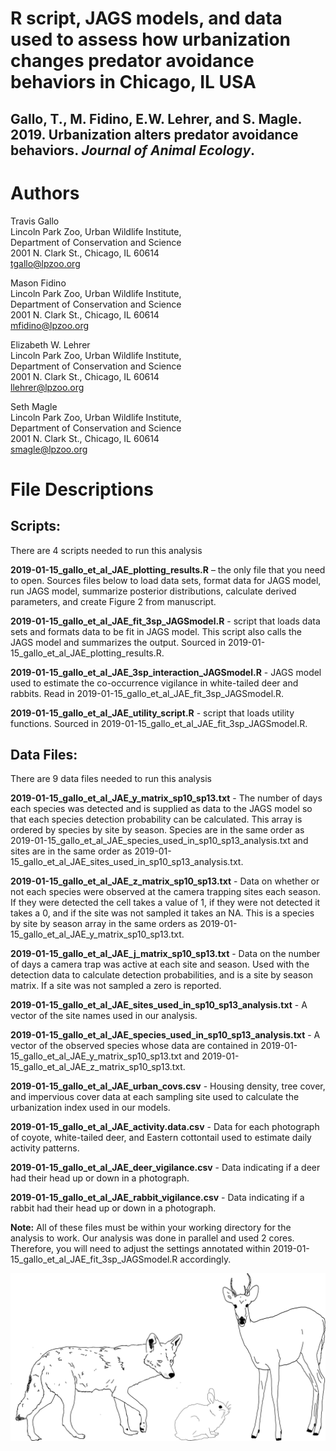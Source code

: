 # R script, JAGS models, and data used to assess how urbanization changes predator avoidance behaviors in Chicago, IL USA
## **Gallo, T., M. Fidino, E.W. Lehrer, and S. Magle. 2019. Urbanization alters predator avoidance behaviors. _Journal of Animal Ecology_.**

# **Authors**

Travis Gallo  
Lincoln Park Zoo, Urban Wildlife Institute,   
Department of Conservation and Science  
2001 N. Clark St., Chicago, IL 60614  
tgallo@lpzoo.org  

Mason Fidino  
Lincoln Park Zoo, Urban Wildlife Institute,   
Department of Conservation and Science   
2001 N. Clark St., Chicago, IL 60614  
mfidino@lpzoo.org  

Elizabeth W. Lehrer  
Lincoln Park Zoo, Urban Wildlife Institute,   
Department of Conservation and Science   
2001 N. Clark St., Chicago, IL 60614  
llehrer@lpzoo.org  

Seth Magle  
Lincoln Park Zoo, Urban Wildlife Institute,   
Department of Conservation and Science   
2001 N. Clark St., Chicago, IL 60614  
smagle@lpzoo.org  


# **File Descriptions**

## **Scripts:**
There are 4 scripts needed to run this analysis

**2019-01-15_gallo_et_al_JAE_plotting_results.R** – the only file that you need to open. Sources files below to load data sets, format data for JAGS model, run JAGS model, summarize posterior distributions, calculate derived parameters, and create Figure 2 from manuscript.

**2019-01-15_gallo_et_al_JAE_fit_3sp_JAGSmodel.R** - script that loads data sets and formats data to be fit in JAGS model. This script also calls the JAGS model and summarizes the output. Sourced in 2019-01-15_gallo_et_al_JAE_plotting_results.R.

**2019-01-15_gallo_et_al_JAE_3sp_interaction_JAGSmodel.R** - JAGS model used to estimate the co-occurrence vigilance in white-tailed deer and rabbits. Read in 2019-01-15_gallo_et_al_JAE_fit_3sp_JAGSmodel.R.

**2019-01-15_gallo_et_al_JAE_utility_script.R** - script that loads utility functions. Sourced in 2019-01-15_gallo_et_al_JAE_fit_3sp_JAGSmodel.R.

## **Data Files:**
There are 9 data files needed to run this analysis

**2019-01-15_gallo_et_al_JAE_y_matrix_sp10_sp13.txt** - The number of days each species was detected and is supplied as data to the JAGS model so that each species detection probability can be calculated. This array is ordered by species by site by season. Species are in the same order as 2019-01-15_gallo_et_al_JAE_species_used_in_sp10_sp13_analysis.txt and sites are in the same order as 2019-01-15_gallo_et_al_JAE_sites_used_in_sp10_sp13_analysis.txt.

**2019-01-15_gallo_et_al_JAE_z_matrix_sp10_sp13.txt** - Data on whether or not each species were observed at the camera trapping sites each season. If they were detected the cell takes a value of 1, if they were not detected it takes a 0, and if the site was not sampled it takes an NA. This is a species by site by season array in the same orders as 2019-01-15_gallo_et_al_JAE_y_matrix_sp10_sp13.txt.

**2019-01-15_gallo_et_al_JAE_j_matrix_sp10_sp13.txt** - Data on the number of days a camera trap was active at each site and season. Used with the detection data to calculate detection probabilities, and is a site by season matrix. If a site was not sampled a zero is reported.

**2019-01-15_gallo_et_al_JAE_sites_used_in_sp10_sp13_analysis.txt** - A vector of the site names used in our analysis. 

**2019-01-15_gallo_et_al_JAE_species_used_in_sp10_sp13_analysis.txt** - A vector of the observed species whose data are contained in 2019-01-15_gallo_et_al_JAE_y_matrix_sp10_sp13.txt and 2019-01-15_gallo_et_al_JAE_z_matrix_sp10_sp13.txt.

**2019-01-15_gallo_et_al_JAE_urban_covs.csv** - Housing density, tree cover, and impervious cover data at each sampling site used to calculate the urbanization index used in our models.

**2019-01-15_gallo_et_al_JAE_activity.data.csv** - Data for each photograph of coyote, white-tailed deer, and Eastern cottontail used to estimate daily activity patterns.

**2019-01-15_gallo_et_al_JAE_deer_vigilance.csv** - Data indicating if a deer had their head up or down in a photograph.

**2019-01-15_gallo_et_al_JAE_rabbit_vigilance.csv** - Data indicating if a rabbit had their head up or down in a photograph.

**Note:** All of these files must be within your working directory for the analysis to work. Our analysis was done in parallel and used 2 cores. Therefore, you will need to adjust the settings annotated within 2019-01-15_gallo_et_al_JAE_fit_3sp_JAGSmodel.R accordingly.

![Eastern cottontail, white-tailed deer, and coyote line drawing by mason](https://github.com/TravisGallo/Novel_Fear_Animal_Ecology_2018/blob/master/gallo_et_al_2019_AnimalEcology/coyote-deer-rabbit.png)
